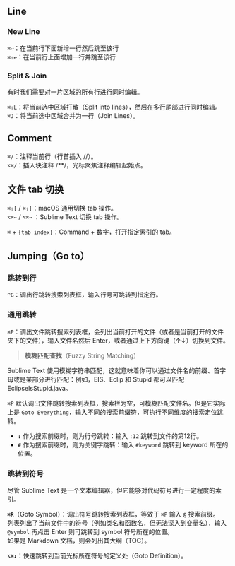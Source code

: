 ## Line
### New Line
`⌘↩`：在当前行下面新增一行然后跳至该行  
`⌘⇧↩`：在当前行上面增加一行并跳至该行  

### Split & Join
有时我们需要对一片区域的所有行进行同时编辑。

`⌘⇧L`：将当前选中区域打散（Split into lines），然后在多行尾部进行同时编辑。  
`⌘J`：将当前选中区域合并为一行（Join Lines）。  

## Comment
`⌘/`：注释当前行（行首插入 //）。  
`⌥⌘/`：插入块注释 /**/，光标聚焦注释编辑起始点。  

## 文件 tab 切换
`⌘⇧[` / `⌘⇧]`：macOS 通用切换 tab 操作。  
`⌥⌘←` / `⌥⌘→` ：Sublime Text 切换 tab 操作。  

`⌘` + `{tab index}`：Command + 数字，打开指定索引的 tab。

## Jumping（Go to）
### 跳转到行
`^G`：调出行跳转搜索列表框，输入行号可跳转到指定行。

### 通用跳转
`⌘P`：调出文件跳转搜索列表框，会列出当前打开的文件（或者是当前打开的文件夹下的文件），输入文件名然后 Enter，或者通过上下方向键（↑↓）切换到文件。

> **模糊匹配查找**（Fuzzy String Matching）

Sublime Text 使用模糊字符串匹配，这就意味着你可以通过文件名的前缀、首字母或是某部分进行匹配：例如，EIS、Eclip 和 Stupid 都可以匹配 EclipseIsStupid.java。

`⌘P` 默认调出文件跳转搜索列表框，搜索栏为空，可模糊匹配文件名。但是它实际上是 `Goto Everything`，输入不同的搜索前缀符，可执行不同维度的搜索定位跳转。

- **`:`** 作为搜索前缀时，则为行号跳转：输入 `:12` 跳转到文件的第12行。  
- **`#`** 作为搜索前缀时，则为关键字跳转：输入 `#keyword` 跳转到 keyword 所在的位置。  

### 跳转到符号
尽管 Sublime Text 是一个文本编辑器，但它能够对代码符号进行一定程度的索引。

**`⌘R`**（Goto Symbol）：调出符号跳转搜索列表框，等效于 `⌘P` 输入 **`@`** 搜索前缀。  
列表列出了当前文件中的符号（例如类名和函数名，但无法深入到变量名），输入 `@symbol` 再点击  Enter 则可跳转到 symbol 符号所在的位置。  
如果是 Markdown  文档，则会列出其大纲（TOC）。  

**`⌥⌘↓`**：快速跳转到当前光标所在符号的定义处（Goto Definition）。

